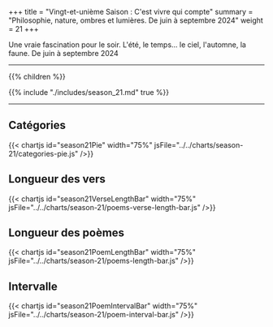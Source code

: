+++
title = "Vingt-et-unième Saison : C'est vivre qui compte"
summary = "Philosophie, nature, ombres et lumières. De juin à septembre 2024"
weight = 21
+++

Une vraie fascination pour le soir. L'été, le temps... le ciel, l'automne, la faune. De juin à septembre 2024

---
{{% children  %}}

{{% include "./includes/season_21.md" true %}}

---
## Catégories
{{< chartjs id="season21Pie" width="75%" jsFile="../../charts/season-21/categories-pie.js" />}}
## Longueur des vers
{{< chartjs id="season21VerseLengthBar" width="75%" jsFile="../../charts/season-21/poems-verse-length-bar.js" />}}
## Longueur des poèmes
{{< chartjs id="season21PoemLengthBar" width="75%" jsFile="../../charts/season-21/poems-length-bar.js" />}}
## Intervalle
{{< chartjs id="season21PoemIntervalBar" width="75%" jsFile="../../charts/season-21/poem-interval-bar.js" />}}
